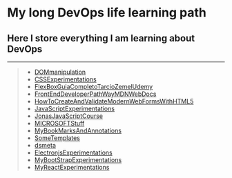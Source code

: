 # My long DevOps life learning path

## Here I store everything I am learning about DevOps

--------------
>
>* [DOMmanipulation](./DOMmanipulation)
>* [CSSExperimentations](./CSSExperimentations)
>* [FlexBoxGuiaCompletoTarcioZemelUdemy](./FlexBoxGuiaCompletoTarcioZemelUdemy)
>* [FrontEndDeveloperPathWayMDNWebDocs](./FrontEndDeveloperPathWayMDNWebDocs)
>* [HowToCreateAndValidateModernWebFormsWithHTML5](./HowToCreateAndValidateModernWebFormsWithHTML5)
>* [JavaScriptExperimentations](./JavaScriptExperimentations)
>* [JonasJavaScriptCourse](./JonasJavaScriptCourse)
>* [MICROSOFTStuff](./MICROSOFTStuff)
>* [MyBookMarksAndAnnotations](./MyBookMarksAndAnnotations)
>* [SomeTemplates](./SomeTemplates)
>* [dsmeta](./dsmeta)
>* [ElectronjsExperimentations](./ElectronjsExperimentations)
>* [MyBootStrapExperimentations](./MyBootStrapExperimentations)
>* [MyReactExperimentations](./MyReactExperimentations)
>